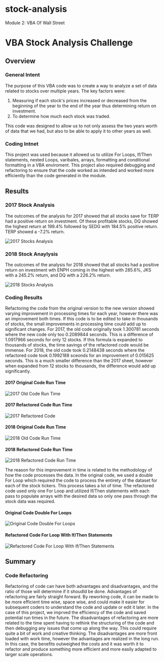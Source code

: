# stock-analysis
Module 2: VBA Of Wall Street

# VBA Stock Analysis Challenge

## Overview
### General Intent
The purpose of this VBA code was to create a way to analyze a set of data related to stocks over multiple years. The key factors were: 
1. Measuring if each stock's prices increased or decreased from the beginning of the year to the end of the year thus determining return on investment. 
2. To determine how much each stock was traded.

This code was designed to allow us to not only assess the two years worth of data that we had, but also to be able to apply it to other years as well. 

### Coding Intnet
This project was used because it allowed us to utilize For Loops, If/Then statements, nested Loops, varibales, arrays, formatting and conditional formatting in a VBA enviroment. This project also required debugging and refactoring to ensure that the code worked as intended and worked more efficiently than the code generated in the module. 

## Results
### 2017 Stock Analysis
The outcomes of the analysis for 2017 showed that all stocks save for TERP had a positive return on investment. Of these profitable stocks, DQ showed the highest return at 199.4% followed by SEDG with 184.5% positive return. TERP showed a -7.2% return. 

![2017 Stocks Analysis](https://github.com/ghynox/stock-analysis/blob/main/VBA_Challenge_2017%20output.png)

### 2018 Stock Anaylysis
The outcomes of the analysis for 2018 showed that all stocks had a positive return on investment wth ENPH coming in the highest with 285.6%, JKS with a 245.2% return, and DQ with a 226.2% return. 

![2018 Stocks Analysis](https://github.com/ghynox/stock-analysis/blob/main/VBA_Challenge_2018%20output.png)

### Coding Results
Refactoring the code from the original version to the new version showed varying improvement in processing times for each year, however there was an improvement both times. If this code is to be edited to take in thousands of stocks, the small improvements in processing time could add up to significant changes. For 2017, the old code originally took 1.300781 seconds where the new code only too 0.2089844 seconds. This is a difference of 1.0917966 seconds for only 12 stocks. If this formula is expanded to thousands of stocks, the time savings of the refactored code would be immense. For 2018, the old code took 0.2148438 seconds where the refactored code took 0.1992188 sceonds for an improvement of 0.015625 seconds. This is a much smaller difference than the 2017 sheet, however when expanded from 12 stocks to thousands, the difference would add up significantly.

#### 2017 Original Code Run Time
![2017 Old Code Run Time](https://github.com/ghynox/stock-analysis/blob/main/VBA_Challenge_OldCode_2017.png)

#### 2017 Refactored Code Run Time
![2017 Refactored Code](https://github.com/ghynox/stock-analysis/blob/main/VBA_Challenge_2017.png)

#### 2018 Original Code Run Time
![2018 Old Code Run Time](https://github.com/ghynox/stock-analysis/blob/main/VBA_Challenge_OldCode_2018.png)

#### 2018 Refactored Code Run Time
![2018 Refactored Code Run Time](https://github.com/ghynox/stock-analysis/blob/main/VBA_Challenge_2018.png)

The reason for this improvement in time is related to the methodology of how the code processes the data. In the original code, we used a double For Loop which required the code to process the entirety of the dataset for each of the stock tickers. This process takes a lot of time. The refactored code used only one For Loop and utilized If/Then statements with each pass to populate arrays with the desired data so only one pass through the stock data was required.

#### Original Code Double For Loops
![Original Code Double For Loops](https://github.com/ghynox/stock-analysis/blob/main/VBA_Challenge_OldCode_Double_Loops.png)

#### Refactored Code For Loop With If/Then Statements
![Refactored Code For Loop With If/Then Statements](https://github.com/ghynox/stock-analysis/blob/main/VBA_Challenge_RefactoredCode_Single_Loop.png)

## Summary
### Code Refactoring
Refactoring of code can have both advantages and disadvantages, and the ratio of those will determine if it shoudld be done. Advantages of refactoring are fairly straight forward. By reworking code, it can be made to be more efficient time wise, space wise, and could make it easier for subsequent coders to understand the code and update or edit it later. In the case of this project, we imprved the efficiency of the code and saved potential run times in the future. The disadvantages of refactoring are more related to the time spent having to rethink the structuring of the code and then debugging any issues that come up along the way. This could require quite a bit of work and creative thinking. The disadvantages are more front loaded with work time, however the advantages are realized in the long run. In this case, the benefits outweighed the costs and it was worth it to refactor and produce something more efficient and more easily adapted to larger scale operations. 
